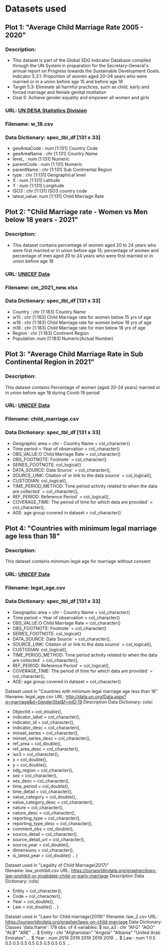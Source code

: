 # Datasets used

## Plot 1: "Average Child Marriage Rate 2005 - 2020"

### Description: 
- This dataset is part of the Global SDG Indicator Database compiled through the UN System in preparation for the Secretary-General's annual report on Progress towards the Sustainable Development Goals.
Indicator 5.3.1: Proportion of women aged 20–24 years who were married or in a union before age 15 and before age 18
- Target 5.3: Eliminate all harmful practices, such as child, early and forced marriage and female genital mutilation
- Goal 5: Achieve gender equality and empower all women and girls

### URL: [UN DESA Statistics Division](https://unstats-undesa.opendata.arcgis.com/datasets/undesa::indicator-5-3-1-proportion-of-women-aged-20-24-years-who-were-married-or-in-a-union-before-age-18-percent/explore?location=2.960853%2C1.735981%2C2.67)

### Filename: w_18.csv

### Data Dictionary: spec_tbl_df [131 x 33]

* geoAreaCode : num [1:131] Country Code
* geoAreaName : chr [1:131] Country Name
* level_      : num [1:131] Numeric
* parentCode  : num [1:131] Numeric
* parentName  : chr [1:131] Sub Continental Region
* type        : chr [1:131] Geographical level
* X           : num [1:131] Latitude
* Y           : num [1:131] Longitude
* ISO3        : chr [1:131] ISO3 country code
* latest_value: num [1:131] Child Marriage Rate

## Plot 2: "Child Marriage rate - Women vs Men below 18 years - 2021"

### Description: 
- This dataset contains percentage of women aged 20 to 24 years who were first married or in union before age 15; percentage of women and percentage of men aged 20 to 24 years who were first married or in union before age 18

### URL: [UNICEF Data](https://data.unicef.org/wp-content/uploads/2021/10/Table-12-Child-Protection-SOWC2021-EN.xlsx)

### Filename: cm_2021_new.xlsx

### Data Dictionary: spec_tbl_df [131 x 33]

* Country   : chr [1:183] Country Name
* w15       : chr [1:183] Child Marriage rate for women below 15 yrs of age
* w18       : chr [1:183] Child Marriage rate for women below 18 yrs of age
* m18       : chr [1:183] Child Marriage rate for men below 18 yrs of age
* Region    : chr [1:183] Continent Region
* Population: num [1:183] Numeric(Actual Number)


## Plot 3: "Average Child Marriage Rate in Sub Continental Region in 2021"

### Description: 
This dataset contains Percentage of women (aged 20-24 years) married or in union before age 18 during Covid-19 period

### URL: [UNICEF Data](https://data.unicef.org/resources/data_explorer/unicef_f/?ag=UNICEF&df=GLOBAL_DATAFLOW&ver=1.0&dq=.PT_F_20-24_MRD_U15+PT_F_20-24_MRD_U18+PT_F_15-19_MRD..&startPeriod=2016&endPeriod=2022)

### Filename: child_marriage.csv

### Data Dictionary: spec_tbl_df [131 x 33]

* Geographic area = chr - Country Name  = col_character()
* Time period = Year of observation  = col_character()
* OBS_VALUE:O Child Marriage Rate  = col_character()
* OBS_FOOTNOTE: Footnote` = col_character()
* SERIES_FOOTNOTE: col_logical()
* DATA_SOURCE: Data Source` = col_character(),
* SOURCE_LINK: Citation of or link to the data source` = col_logical(),
* CUSTODIAN: col_logical(),
* TIME_PERIOD_METHOD: Time period activity related to when the data are collected` = col_character(),
* REF_PERIOD: Reference Period` = col_logical(),
* COVERAGE_TIME: The period of time for which data are provided` = col_character(),
* AGE: age group covered in dataset = col_character()


## Plot 4: "Countries with minimum legal marriage age less than 18"

### Description: 
This dataset contains minimum legal age for marriage without consent

### URL: [UNICEF Data](http://data.un.org/Data.aspx?q=marriage&d=GenderStat&f=inID:19)

### Filename: legal_age.csv

### Data Dictionary: spec_tbl_df [131 x 33]

* Geographic area = chr - Country Name  = col_character()
* Time period = Year of observation  = col_character()
* OBS_VALUE:O Child Marriage Rate  = col_character()
* OBS_FOOTNOTE: Footnote` = col_character()
* SERIES_FOOTNOTE: col_logical()
* DATA_SOURCE: Data Source` = col_character(),
* SOURCE_LINK: Citation of or link to the data source` = col_logical(),
* CUSTODIAN: col_logical(),
* TIME_PERIOD_METHOD: Time period activity related to when the data are collected` = col_character(),
* REF_PERIOD: Reference Period` = col_logical(),
* COVERAGE_TIME: The period of time for which data are provided` = col_character(),
* AGE: age group covered in dataset = col_character()



Dataset used in "Countries with minimum legal marriage age less than 18"
filename: legal_age.csv
URL: http://data.un.org/Data.aspx?q=marriage&d=GenderStat&f=inID:19
Description
Data Dictionary: cols(
* ObjectId = col_double(),
* indicator_label = col_character(),
* indicator_id = col_character(),
* indicator_desc = col_character(),
* minset_series = col_character(),
* minset_series_desc = col_character(),
* ref_area = col_double(),
* ref_area_desc = col_character(),
* iso3 = col_character(),
* x = col_double(),
* y = col_double(),
* sdg_region = col_character(),
* sex = col_character(),
* sex_desc = col_character(),
* time_period = col_double(),
* time_detail = col_character(),
* value_category = col_double(),
* value_category_desc = col_character(),
* nature = col_character(),
* nature_desc = col_character(),
* reporting_type = col_character(),
* reporting_type_desc = col_character(),
* comment_obs = col_double(),
* source_detail = col_character(),
* source_detail_url = col_character(),
* source_year = col_double(),
* dimensions = col_character(),
* is_latest_year = col_double()
  .. )

Dataset used in "Legality of Child Marriage(2017)"\
filename: law_prohibit.csv
URL: https://ourworldindata.org/grapher/does-law-prohibit-or-invalidate-child-or-early-marriage
Description
Data Dictionary:  cols(
* Entity = col_character(),
* Code = col_character(),
* Year = col_double(),
* Law = col_double()
  .. )


Dataset used in "Laws for Child marriage(2019)"
filename: law_2.csv
URL: https://ourworldindata.org/grapher/laws-on-child-marriage
Data Dictionary: Classes 'data.frame':	178 obs. of  4 variables:
 $ iso_a3  : chr  "AFG" "AGO" "ALB" "ARE" ...
 $ Entity  : chr  "Afghanistan" "Angola" "Albania" "United Arab Emirates" ...
 $ Year    : num  2019 2019 2019 2019 2019 ...
 $ Law     : num  1 0.5 0.5 0.5 0.5 0.5 0.5 0.5 0.5 0.5 ...










